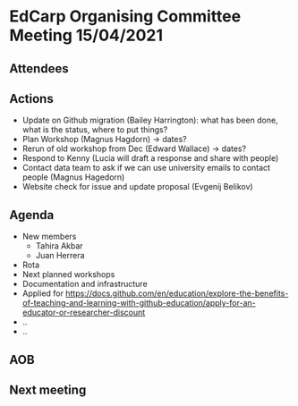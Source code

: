 # EdCarp Organising Committee Meeting 15/04/2021

## Attendees

## Actions
* Update on Github migration (Bailey Harrington):
        what has been done,
        what is the status,
        where to put things?
* Plan Workshop (Magnus Hagdorn) -> dates?
* Rerun of old workshop from Dec (Edward Wallace) -> dates?
* Respond to Kenny (Lucia will draft a response and share with people)
* Contact data team to ask if we can use university emails to contact people (Magnus Hagedorn)
* Website check for issue and update proposal (Evgenij Belikov)


## Agenda
* New members
  * Tahira Akbar
  * Juan Herrera
* Rota
* Next planned workshops
* Documentation and infrastructure
* Applied for https://docs.github.com/en/education/explore-the-benefits-of-teaching-and-learning-with-github-education/apply-for-an-educator-or-researcher-discount
* ..
* ..


## AOB

## Next meeting  
